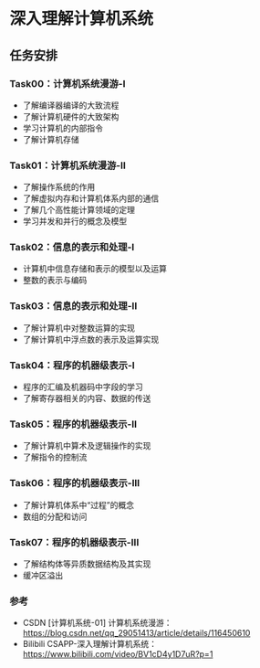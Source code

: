 # 深入理解计算机系统
## 任务安排

### Task00：计算机系统漫游-I

- 了解编译器编译的大致流程
- 了解计算机硬件的大致架构
- 学习计算机的内部指令
- 了解计算机存储

### Task01：计算机系统漫游-II

- 了解操作系统的作用
- 了解虚拟内存和计算机体系内部的通信
- 了解几个高性能计算领域的定理
- 学习并发和并行的概念及模型

### Task02：信息的表示和处理-I

- 计算机中信息存储和表示的模型以及运算
- 整数的表示与编码

### Task03：信息的表示和处理-II

- 了解计算机中对整数运算的实现
- 了解计算机中浮点数的表示及运算实现

### Task04：程序的机器级表示-I

- 程序的汇编及机器码中字段的学习
- 了解寄存器相关的内容、数据的传送

### Task05：程序的机器级表示-II

- 了解计算机中算术及逻辑操作的实现
- 了解指令的控制流

### Task06：程序的机器级表示-III

- 了解计算机体系中“过程”的概念
- 数组的分配和访问

### Task07：程序的机器级表示-III

- 了解结构体等异质数据结构及其实现
- 缓冲区溢出



### 参考

- CSDN [计算机系统-01] 计算机系统漫游：https://blog.csdn.net/qq_29051413/article/details/116450610
- Bilibili CSAPP-深入理解计算机系统：https://www.bilibili.com/video/BV1cD4y1D7uR?p=1

